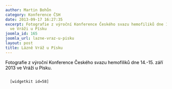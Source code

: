 ```yaml
---
author: Martin Bohůn
category: Konference ČSH
date: 2013-09-17 16:27:35
excerpt: Fotografie z výroční Konference Českého svazu hemofiliků dne 14-15 září 2013
  ve Vráži u Písku
joomla_id: 165
joomla_url: lazne-vraz-u-pisku
layout: post
title: Lázně Vráž u Písku
---
```


<p>
 <span style="color: #000000;">
  Fotografie z výroční Konference Českého svazu hemofiliků dne 14.-15. září 2013 ve Vráži u Písku.
 </span>
</p>
<p>
 <code>
  [widgetkit id=58]
 </code>
</p>